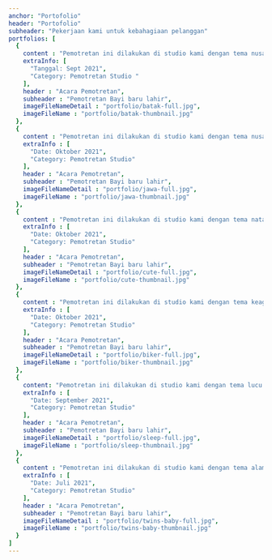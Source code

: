 ```yaml
---
anchor: "Portofolio"
header: "Portofolio"
subheader: "Pekerjaan kami untuk kebahagiaan pelanggan"
portfolios: [
  {
    content : "Pemotretan ini dilakukan di studio kami dengan tema nusantara. Model yang dipotret mengunakan baju khas adat sumatera utara dari suku batak",
    extraInfo: [
      "Tanggal: Sept 2021",
      "Category: Pemotretan Studio "
    ],
    header : "Acara Pemotretan",
    subheader : "Pemotretan Bayi baru lahir",
    imageFileNameDetail : "portfolio/batak-full.jpg",
    imageFileName : "portfolio/batak-thumbnail.jpg"
  },
  {
    content : "Pemotretan ini dilakukan di studio kami dengan tema nusantara. Model yang dipotret mengunakan baju khas adat Jawa",
    extraInfo : [
      "Date: Oktober 2021",
      "Category: Pemotretan Studio"
    ],
    header : "Acara Pemotretan",
    subheader : "Pemotretan Bayi baru lahir",
    imageFileNameDetail : "portfolio/jawa-full.jpg",
    imageFileName : "portfolio/jawa-thumbnail.jpg"
  },
  {
    content : "Pemotretan ini dilakukan di studio kami dengan tema natal. Model yang dipotret mengunakan baju yang dikenakan santa claus",
    extraInfo : [
      "Date: Oktober 2021",
      "Category: Pemotretan Studio"
    ],
    header : "Acara Pemotretan",
    subheader : "Pemotretan Bayi baru lahir",
    imageFileNameDetail : "portfolio/cute-full.jpg",
    imageFileName : "portfolio/cute-thumbnail.jpg"
  },
  {
    content : "Pemotretan ini dilakukan di studio kami dengan tema keagamaan. Model yang dipotret mengunakan baju yang biasanya digunakan di daerah Timur Tengah",
    extraInfo : [
      "Date: Oktober 2021",
      "Category: Pemotretan Studio"
    ],
    header : "Acara Pemotretan",
    subheader : "Pemotretan Bayi baru lahir",
    imageFileNameDetail : "portfolio/biker-full.jpg",
    imageFileName : "portfolio/biker-thumbnail.jpg"
  },
  {
    content: "Pemotretan ini dilakukan di studio kami dengan tema lucu. Model yang dipotret mengunakan baju tidur dengan latar suasana malam yang penuh bintang",
    extraInfo : [
      "Date: September 2021",
      "Category: Pemotretan Studio"
    ],
    header : "Acara Pemotretan",
    subheader : "Pemotretan Bayi baru lahir",
    imageFileNameDetail : "portfolio/sleep-full.jpg",
    imageFileName : "portfolio/sleep-thumbnail.jpg"
  },
  {
    content : "Pemotretan ini dilakukan di studio kami dengan tema alam. Model yang dipotret seolah - olah di foto diatas batang pohon yang dikelilingi kupu kupu",
    extraInfo : [
      "Date: Juli 2021",
      "Category: Pemotretan Studio"
    ],
    header : "Acara Pemotretan",
    subheader : "Pemotretan Bayi baru lahir",
    imageFileNameDetail : "portfolio/twins-baby-full.jpg",
    imageFileName : "portfolio/twins-baby-thumbnail.jpg"
  }
]
---
```

